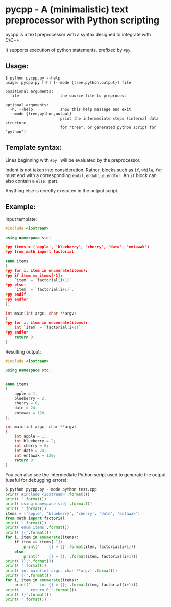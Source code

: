 # pycpp - A (minimalistic) text preprocessor with Python scripting

pycpp is a text preprocessor with a syntax designed to integrate with C/C++.

It supports execution of python statements, prefixed by `#py`.

## Usage:

```text
$ python pycpp.py --help
usage: pycpp.py [-h] [--mode {tree,python,output}] file

positional arguments:
  file                  the source file to preprocess

optional arguments:
  -h, --help            show this help message and exit
  --mode {tree,python,output}
                        print the intermediate steps (internal data structure
                        for "tree", or generated python script for "python")
```

## Template syntax:

Lines beginning with `#py ` will be evaluated by the preprocessor.

Indent is not taken into consideration. Rather, blocks such as `if`, `while`, `for` must end with a corresponding `endif`, `endwhile`, `endfor`. An `if` block can also contain a `else:` part.

Anything else is directly executed in the output script.

## Example:

Input template:

```C++
#include <iostream>

using namespace std;

#py items = ('apple', 'blueberry', 'cherry', 'date', 'entawak')
#py from math import factorial

enum items
{
#py for i, item in enumerate(items):
#py if item == items[-1]:
    `item` = `factorial(i+1)`
#py else:
    `item` = `factorial(i+1)`,
#py endif
#py endfor
};

int main(int argc, char **argv)
{
#py for i, item in enumerate(items):
    int `item` = `factorial(i+1)`;
#py endfor
    return 0;
}
```

Resulting output:

```C++
#include <iostream>

using namespace std;


enum items
{
    apple = 1,
    blueberry = 2,
    cherry = 6,
    date = 24,
    entawak = 120
};

int main(int argc, char **argv)
{
    int apple = 1;
    int blueberry = 2;
    int cherry = 6;
    int date = 24;
    int entawak = 120;
    return 0;
}
```

You can also see the intermediate Python script used to generate the output (useful for debugging errors):

```Python
$ python pycpp.py --mode python test.cpp
print('#include <iostream>'.format())
print(''.format())
print('using namespace std;'.format())
print(''.format())
items = ('apple', 'blueberry', 'cherry', 'date', 'entawak')
from math import factorial
print(''.format())
print('enum items'.format())
print('{{'.format())
for i, item in enumerate(items):
    if item == items[-1]:
        print('    {} = {}'.format(item, factorial(i+1)))
    else:
        print('    {} = {},'.format(item, factorial(i+1)))
print('}};'.format())
print(''.format())
print('int main(int argc, char **argv)'.format())
print('{{'.format())
for i, item in enumerate(items):
    print('    int {} = {};'.format(item, factorial(i+1)))
print('    return 0;'.format())
print('}}'.format())
print(''.format())
```

